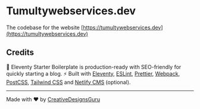 # Tumultywebservices.dev

The codebase for the website [https://tumultywebservices.dev](https://tumultywebservices.dev)

## Credits
🚀 Eleventy Starter Boilerplate is production-ready with SEO-friendly for quickly starting a blog. ⚡️ Built with [Eleventy](https://www.11ty.dev), [ESLint](https://eslint.org), [Prettier](https://prettier.io), [Webpack](https://webpack.js.org), [PostCSS](https://postcss.org), [Tailwind CSS](https://tailwindcss.com) and [Netlify CMS](https://www.netlifycms.org) (optional).

---

Made with ♥ by [CreativeDesignsGuru](https://creativedesignsguru.com)
